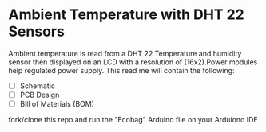 # Ambient Temperature with DHT 22 Sensors
Ambient temperature is read from a DHT 22 Temperature and humidity sensor then displayed on an LCD with a resolution of (16x2).Power modules help regulated power supply.
This read me will contain the following:
- [ ] Schematic
- [ ] PCB Design
- [ ] Bill of Materials (BOM)

fork/clone this repo and run the "Ecobag" Arduino file on your Arduiono IDE
